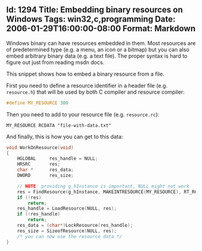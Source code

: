 Id: 1294
Title: Embedding binary resources on Windows
Tags: win32,c,programming
Date: 2006-01-29T16:00:00-08:00
Format: Markdown
--------------
Windows binary can have resources embedded in them. Most resources are of
predetermined type (e.g. a menu, an icon or a bitmap) but you can also
embed arbitrary binary data (e.g. a text file). The proper syntax is hard to figure out
just from reading msdn docs.

This snippet shows how to embed a binary resource from a file.

First you need to define a resource identifier in a header file (e.g. `resource.h`)
that will be used by both C compiler and resource compiler:
```c
#define MY_RESOURCE 300
```

Then you need to add to your resource file (e.g. `resource.rc`):
```
MY_RESOURCE RCDATA "file-with-data.txt"
```

And finally, this is how you can get to this data:
```c
void WorkOnResource(void)
{
    HGLOBAL     res_handle = NULL;
    HRSRC       res;
    char *      res_data;
    DWORD       res_size;

    // NOTE: providing g_hInstance is important, NULL might not work
    res = FindResource(g_hInstance, MAKEINTRESOURCE(MY_RESOURCE), RT_RCDATA);
    if (!res)
        return;
    res_handle = LoadResource(NULL, res);
    if (!res_handle)
        return;
    res_data = (char*)LockResource(res_handle);
    res_size = SizeofResource(NULL, res);
    /* you can now use the resource data */
}
```
